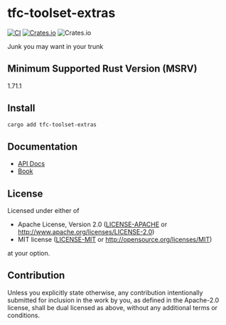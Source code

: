 # tfc-toolset-extras

[![CI](https://img.shields.io/github/actions/workflow/status/06chaynes/tfc-toolset/rust.yml?label=CI&style=for-the-badge)](https://github.com/06chaynes/tfc-toolset/actions/workflows/rust.yml)
[![Crates.io](https://img.shields.io/crates/v/tfc-toolset-extras?style=for-the-badge)](https://crates.io/crates/tfc-toolset-extras)
![Crates.io](https://img.shields.io/crates/l/tfc-toolset-extras?style=for-the-badge)

Junk you may want in your trunk

## Minimum Supported Rust Version (MSRV)

1.71.1

## Install

```sh
cargo add tfc-toolset-extras
```

## Documentation

- [API Docs](https://docs.rs/tfc-toolset-extras)
- [Book](https://tfc-toolset.rs/tfc-toolset-extras/book)

## License

Licensed under either of

- Apache License, Version 2.0
  ([LICENSE-APACHE](https://github.com/06chaynes/http-cache/blob/main/LICENSE-APACHE) or <http://www.apache.org/licenses/LICENSE-2.0>)
- MIT license
  ([LICENSE-MIT](https://github.com/06chaynes/http-cache/blob/main/LICENSE-MIT) or <http://opensource.org/licenses/MIT>)

at your option.

## Contribution

Unless you explicitly state otherwise, any contribution intentionally submitted
for inclusion in the work by you, as defined in the Apache-2.0 license, shall be
dual licensed as above, without any additional terms or conditions.
